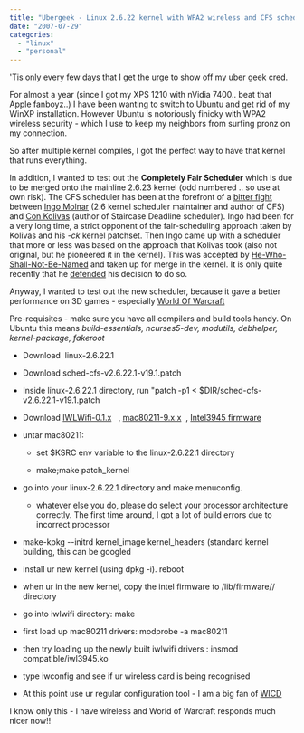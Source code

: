 ```yaml
---
title: "Ubergeek - Linux 2.6.22 kernel with WPA2 wireless and CFS scheduler"
date: "2007-07-29"
categories: 
  - "linux"
  - "personal"
---
```


'Tis only every few days that I get the urge to show off my uber geek cred.

For almost a year (since I got my XPS 1210 with nVidia 7400.. beat that Apple fanboyz..) I have been wanting to switch to Ubuntu and get rid of my WinXP installation. However Ubuntu is notoriously finicky with WPA2 wireless security - which I use to keep my neighbors from surfing pronz on my connection.

So after multiple kernel compiles, I got the perfect way to have that kernel that runs everything.

In addition, I wanted to test out the **Completely Fair Scheduler** which is due to be merged onto the mainline 2.6.23 kernel (odd numbered .. so use at own risk). The CFS scheduler has been at the forefront of a [bitter fight](http://kerneltrap.org/node/8059) between [Ingo Molnar](redhat.com/~mingo) (2.6 kernel scheduler maintainer and author of CFS) and [Con Kolivas](ck.wikia.com) (author of Staircase Deadline scheduler). Ingo had been for a very long time, a strict opponent of the fair-scheduling approach taken by Kolivas and his _\-ck_ kernel patchset. Then Ingo came up with a scheduler that more or less was based on the approach that Kolivas took (also not original, but he pioneered it in the kernel). This was accepted by [He-Who-Shall-Not-Be-Named](http://en.wikipedia.org/wiki/Linus_Torvalds) and taken up for merge in the kernel. It is only quite recently that he [defended](http://kerneltrap.org/node/14008) his decision to do so.

Anyway, I wanted to test out the new scheduler, because it gave a better performance on 3D games - especially [World Of Warcraft](http://armory.mmoguildsites.com/characters/north+america/khaz'goroth/dehaant)

Pre-requisites - make sure you have all compilers and build tools handy. On Ubuntu this means _build-essentials, ncurses5-dev, modutils, debhelper, kernel-package, fakeroot_

- Download  linux-2.6.22.1
- Download sched-cfs-v2.6.22.1-v19.1.patch
- Inside linux-2.6.22.1 directory, run "patch -p1 < $DIR/sched-cfs-v2.6.22.1-v19.1.patch
- Download [IWLWifi-0.1.x](http://intellinuxwireless.org/iwlwifi/downloads/iwlwifi-0.1.5.tgz)   , [mac80211-9.x.x](http://intellinuxwireless.org/mac80211/downloads/mac80211-9.0.2.tgz)  , [Intel3945 firmware](http://intellinuxwireless.org/iwlwifi/downloads/iwlwifi-3945-ucode-2.14.4.tgz)
- untar mac80211:
    
    - set $KSRC env variable to the linux-2.6.22.1 directory
    
    - make;make patch\_kernel
- go into your linux-2.6.22.1 directory and make menuconfig.
    - whatever else you do, please do select your processor architecture correctly. The first time around, I got a lot of build errors due to incorrect processor
- make-kpkg --initrd kernel\_image kernel\_headers (standard kernel building, this can be googled
- install ur new kernel (using dpkg -i). reboot
- when ur in the new kernel, copy the intel firmware to /lib/firmware/<kernel-version>/ directory
- go into iwlwifi directory: make
- first load up mac80211 drivers: modprobe -a mac80211
- then try loading up the newly built iwlwifi drivers : insmod compatible/iwl3945.ko
- type iwconfig and see if ur wireless card is being recognised
- At this point use ur regular configuration tool - I am a big fan of [WICD](http://wicd.sourceforge.net/)

I know only this - I have wireless and World of Warcraft responds much nicer now!!
